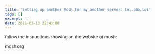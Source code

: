 ```yaml
---
title: 'Setting up another Mosh for my another server: lol.o0o.lol'
tags: []
excerpt: ''
date: 2021-05-13 22:43:00
---
```


follow the instructions showing on the website of mosh: 

mosh.org